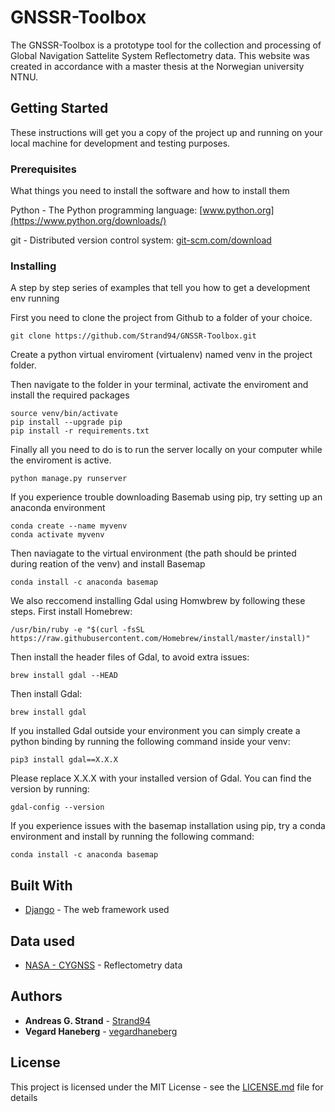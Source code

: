 # GNSSR-Toolbox

The GNSSR-Toolbox is a prototype tool for the collection and processing of Global Navigation Sattelite System Reflectometry data. This website was created in accordance with a master thesis at the Norwegian university NTNU. 

## Getting Started

These instructions will get you a copy of the project up and running on your local machine for development and testing purposes. 

### Prerequisites

What things you need to install the software and how to install them

Python - The Python programming language: [www.python.org](https://www.python.org/downloads/)

git - Distributed version control system: [git-scm.com/download](https://git-scm.com/downloads)


### Installing

A step by step series of examples that tell you how to get a development env running

First you need to clone the project from Github to a folder of your choice.

```
git clone https://github.com/Strand94/GNSSR-Toolbox.git
```

Create a python virtual enviroment (virtualenv) named venv in the project folder.

Then navigate to the folder in your terminal, activate the enviroment and install the required packages

```
source venv/bin/activate
pip install --upgrade pip
pip install -r requirements.txt
```

Finally all you need to do is to run the server locally on your computer while the enviroment is active.

```
python manage.py runserver
```
If you experience trouble downloading Basemab using pip, try setting up an anaconda environment
```
conda create --name myvenv
conda activate myvenv
```
Then naviagate to the virtual environment (the path should be printed during reation of the venv) and install Basemap
```
conda install -c anaconda basemap
```

We also reccomend installing Gdal using Homwbrew by following these steps. First install Homebrew:
```
/usr/bin/ruby -e "$(curl -fsSL https://raw.githubusercontent.com/Homebrew/install/master/install)"
```
Then install the header files of Gdal, to avoid extra issues:
```
brew install gdal --HEAD
```
Then install Gdal:
```
brew install gdal
```
If you installed Gdal outside your environment you can simply create a python binding by running the following command inside your venv:
```
pip3 install gdal==X.X.X
```
Please replace X.X.X with your installed version of Gdal. You can find the version by running:
```
gdal-config --version 
```
If you experience issues with the basemap installation using pip, try a conda environment and install by running the following command:
```
conda install -c anaconda basemap
```

## Built With

* [Django](https://www.djangoproject.com/) - The web framework used

## Data used
* [NASA - CYGNSS](https://podaac.jpl.nasa.gov/CYGNSS) - Reflectometry data

## Authors

* **Andreas G. Strand** - [Strand94](https://github.com/Strand94)
* **Vegard Haneberg** - [vegardhaneberg](https://github.com/vegardhaneberg)

## License

This project is licensed under the MIT License - see the [LICENSE.md](LICENSE.md) file for details
